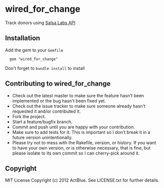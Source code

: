 # wired_for_change

Track donors using [Salsa Labs API](https://help.salsalabs.com/hc/en-us/sections/205407008-Engage-API)

## Installation

Add the gem to your `Gemfile`
```
  gem "wired_for_change"
```

Don't forget to `bundle install` to install

## Contributing to wired_for_change

* Check out the latest master to make sure the feature hasn't been implemented or the bug hasn't been fixed yet.
* Check out the issue tracker to make sure someone already hasn't requested it and/or contributed it.
* Fork the project.
* Start a feature/bugfix branch.
* Commit and push until you are happy with your contribution.
* Make sure to add tests for it. This is important so I don't break it in a future version unintentionally.
* Please try not to mess with the Rakefile, version, or history. If you want to have your own version, or is otherwise necessary, that is fine, but please isolate to its own commit so I can cherry-pick around it.

## Copyright

MIT License
Copyright (c) 2012 ActBlue. 
See LICENSE.txt for further details.